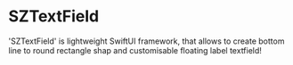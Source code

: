 # SZTextField
'SZTextField' is lightweight SwiftUI framework,  that allows to create bottom line to round rectangle shap and customisable floating label textfield!
